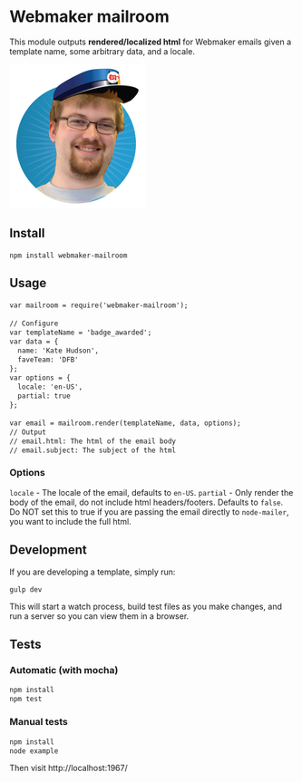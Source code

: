 # Webmaker mailroom

This module outputs **rendered/localized html** for Webmaker emails given a template name, some arbitrary data, and a locale.

![jbuck the mailman](jbuckmail.png)

## Install
```
npm install webmaker-mailroom
```

## Usage
```
var mailroom = require('webmaker-mailroom');

// Configure
var templateName = 'badge_awarded';
var data = {
  name: 'Kate Hudson',
  faveTeam: 'DFB'
};
var options = {
  locale: 'en-US',
  partial: true
};

var email = mailroom.render(templateName, data, options);
// Output
// email.html: The html of the email body
// email.subject: The subject of the html
```

### Options

`locale` - The locale of the email, defaults to `en-US`.
`partial` - Only render the body of the email, do not include html headers/footers. Defaults to `false`. Do NOT set this to true if you are passing the email directly to `node-mailer`, you want to include the full html.

## Development

If you are developing a template, simply run:

```
gulp dev
```

This will start a watch process, build test files as you make changes, and run a server so you can view them in a browser.

## Tests

### Automatic (with mocha)

```
npm install
npm test
```

### Manual tests

```
npm install
node example
```

Then visit http://localhost:1967/<template name> in your browser.

## Adding a new email template

1. If your email event is called "Awesome Event", create an html file in `templates/` called `awesome_event.html`
2. Refer to the [nunjucks templating docs](http://mozilla.github.io/nunjucks/templating.html) for how to add templated data.
3. Add strings to `locale/en_US/strings.json`. In the template, you should use the syntax `{{ 'key-name' | gettext }}`
4. Add a subject to `locale/en_US/strings.json`. The key should be `subject_<template name>`.
5. Add some test data to `test/mock-data.js`. You should format your test data as an array of test data sets, commenting each one if necessary.
6. Manually test your template by running `npm example`. If your html file was `templates/awesome_event.html`, you would navigate to `http://localhost:1967/awesome_event` in your browser.
7. Add automatic tests for your template to `test/test.js` and run `npm test`.
8. Update the 'List of available templates' section in `README.md`  with the event name and data model.

## List of available templates

### `test`
Data model:
```js
{
  number: "This can be any number, just for testing."
}
```

### `event_mentor_confirmation_email`
Data model:
```js
{
  username: "Can be the event mentor's username or undefined if the email is not associated with a username",
  eventUrl: "The url of the event page",
  eventName: "The name of the event",
  confirmUrlYes: "The tokenized landing page url for a positive confirmation",
  confirmUrlNo: "The tokenized landing page url for a negative confirmation",
  organizerUsername: "The username of the event organizer"
}
```

### `event_coorganizer_added`
Data model:
```js
{
  username: "Co-organizer's email",
  eventName: "The title of the event",
  eventUrl: "The url of the event page",
  eventEditUrl: "The url at which the event can be edited"
}
```

### `hive_badge_awarded`
Data model:

If a user/username exists:
```js
{
  username: "Badge earner's username",
  badgeUrl: "The complete url of the badge, e.g. https://webmaker.org/badges/hive-community-member",
  profileUrl: "The complete url of the user's profile page e.g. https://webmaker.org/user/user123",
  comment: "The comments included with the approved application"
}
```

If a user/username exists:
```js
{
  badgeUrl: "The complete url of the badge, e.g. https://webmaker.org/badges/hive-community-member",
  signUpUrl: "The complete url where a user can go to sign up for a new badge",
  comment: "The comments included with the approved application"
}
```

### `badge_application_denied`

Data model:

```js
{
  badgeName: 'Name of the badge',
  badgeUrl: 'Full url of the badge',
  comment: 'Comments from the badge application'
}

### `event_created`

Data model:

```js
{
  username: 'Webmaker username (optional)'
}
```

## Tests

### Automatic (with mocha)

```
npm install
npm test
```
### Manual tests

```
npm install
gulp serve
```

